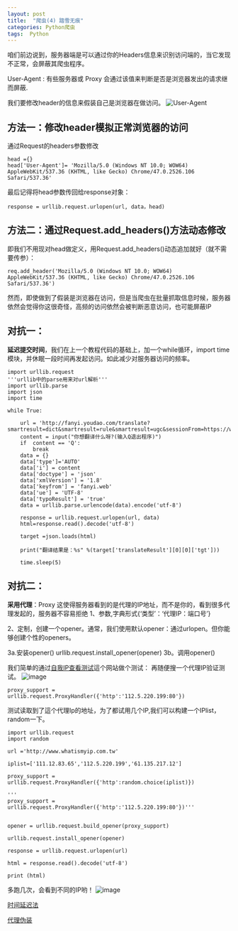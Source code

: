 ```yaml
---
layout: post
title:  "爬虫(4) 踏雪无痕"
categories: Python爬虫
tags:  Python
---
```

咱们前边说到，服务器端是可以通过你的Headers信息来识别访问端的，当它发现不正常，会屏蔽其爬虫程序。

User-Agent : 有些服务器或 Proxy 会通过该值来判断是否是浏览器发出的请求继而屏蔽.

我们要修改header的信息来假装自己是浏览器在做访问。
![User-Agent](http://7xq62e.com1.z0.glb.clouddn.com/web_spider(2)user-agent0.jpg)


## 方法一：修改header模拟正常浏览器的访问
通过Request的headers参数修改

    head ={}
    head['User-Agent']= 'Mozilla/5.0 (Windows NT 10.0; WOW64) AppleWebKit/537.36 (KHTML, like Gecko) Chrome/47.0.2526.106 Safari/537.36'

最后记得将head参数传回给response对象：

    response = urllib.request.urlopen(url, data，head)

## 方法二：通过Request.add_headers()方法动态修改

即我们不用现对head做定义，用Request.add_headers()动态追加就好（就不需要传参）：

    req.add_header('Mozilla/5.0 (Windows NT 10.0; WOW64) AppleWebKit/537.36 (KHTML, like Gecko) Chrome/47.0.2526.106 Safari/537.36')

然而，即使做到了假装是浏览器在访问，但是当爬虫在批量抓取信息时候，服务器依然会觉得你这很奇怪，高频的访问依然会被判断恶意访问，也可能屏蔽IP

## 对抗一：
**延迟提交时间**，我们在上一个教程代码的基础上，加一个while循环，import time 模块，并休眠一段时间再发起访问。如此减少对服务器访问的频率。

    import urllib.request
    '''urllib中的parse用来对url解析'''
    import urllib.parse
    import json
    import time

    while True:

        url = 'http://fanyi.youdao.com/translate?smartresult=dict&smartresult=rule&smartresult=ugc&sessionFrom=https://www.google.com/'
        content = input("你想翻译什么呀?(输入Q退出程序)")
        if  content == 'Q':
            break
        data = {}
        data['type']='AUTO'
        data['i'] = content
        data['doctype'] = 'json'
        data['xmlVersion'] = '1.8'
        data['keyfrom'] = 'fanyi.web'
        data['ue'] = 'UTF-8'
        data['typoResult'] = 'true'
        data = urllib.parse.urlencode(data).encode('utf-8')
    
        response = urllib.request.urlopen(url, data)
        html=response.read().decode('utf-8')
    
        target =json.loads(html)
    
        print("翻译结果是：%s" %(target['translateResult'][0][0]['tgt']))
    
        time.sleep(5)

## 对抗二：
**采用代理**：Proxy
这使得服务器看到的是代理的IP地址，而不是你的，看到很多代理发起的，服务器不容易拒绝
1、参数,字典形式{‘类型’：‘代理IP：端口号’}

2、定制，创建一个opener。通常，我们使用默认opener：通过urlopen。但你能够创建个性的openers。

3a.安装opener()
urllib.request.install_opener(opener)
3b。调用opener()

我们简单的通过[自我IP查看测试](http://www.whatismyip.com.tw/)這个网站做个测试：
再随便搜一个代理IP验证测试。
![image](http://7xq62e.com1.z0.glb.clouddn.com/web_spider(2)IP_proxy.jpg)

    proxy_support = urllib.request.ProxyHandler({'http':'112.5.220.199:80'})

测试读取到了這个代理Ip的地址，为了都试用几个IP,我们可以构建一个IPlist，random一下。
    
    import urllib.request
    import random

    url ='http://www.whatismyip.com.tw'

    iplist=['111.12.83.65','112.5.220.199','61.135.217.12']

    proxy_support = urllib.request.ProxyHandler({'http':random.choice(iplist)})

    '''
    proxy_support = urllib.request.ProxyHandler({'http':'112.5.220.199:80'})'''
    

    opener = urllib.request.build_opener(proxy_support)
    
    urllib.request.install_opener(opener)
    
    response = urllib.request.urlopen(url)
    
    html = response.read().decode('utf-8')
    
    print (html)
    
多跑几次，会看到不同的IP哟！
![image](http://7xq62e.com1.z0.glb.clouddn.com/web_spider(2)IP.jpg)

[时间延迟法](https://github.com/ada-hs/Python-web_spider/blob/master/translation_time_delay.py)

[代理伪装](https://github.com/ada-hs/Python-web_spider/blob/master/proxy_test.py)





